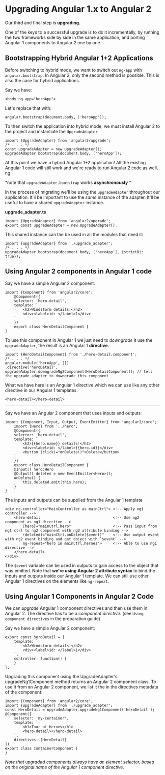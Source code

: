 # Upgrading Angular 1.x to Angular 2

Our third and final step is **upgrading**.

One of the keys to a successful upgrade is to do it incrementally, 
by running the two frameworks side by side in the same application, and porting Angular 1 components to Angular 2 one by one.


## Bootstrapping Hybrid Angular 1+2 Applications

Before switching to hybrid mode, we want to switch out `ng-app` with `angular.bootstrap`. In Angular 2, only the second method is possible. This is also the case for hybrid applications. 

Say we have:

    <body ng-app="heroApp">

Let's replace that with:

    angular.bootstrap(document.body, ['heroApp']);

To then switch the application into hybrid mode, we must install Angular 2 to the project and instantiate the `UpgradeAdapter`

    import {UpgradeAdapter} from 'angular2/upgrade';
    /* . . . */
    const upgradeAdapter = new UpgradeAdapter();
    upgradeAdapter.bootstrap(document.body, ['heroApp']);

At this point we have a hybrid Angular 1+2 application! All the existing Angular 1 code will still work and we're ready to run Angular 2 code as well.
ng

*note that `upgradeAdapter.bootstrap` works **asynchronously** *

In the process of migrating we'll be using the `upgradeAdapter` throughout our application. It'll be important to use the *same* instance of the adapter.
It'll be useful to have a shared `upgradeAdapter` instance.

**upgrade_adapter.ts**

    import {UpgradeAdapter} from 'angular2/upgrade';
    export const upgradeAdapter = new UpgradeAdapter();
    
This shared instance can the be used in all the modules that need it:

    import {upgradeAdapter} from './upgrade_adapter';
    /* . . . */
    upgradeAdapter.bootstrap(document.body, ['heroApp'], {strictDi: true});
    
## Using Angular 2 components in Angular 1 code

Say we have a simple Angular 2 component:

    import {Component} from 'angular2/core';
        @Component({
        selector: 'hero-detail',
        template: `
            <h2>Windstorm details!</h2>
            <div><label>id: </label>1</div>
        `
        })
        export class HeroDetailComponent {
    }

To use this component in Angular 1 we just need to _downgrade_ it use the `upgradeAdapter`, the result is an Angular 1 **directive**.

    import {HeroDetailComponent} from './hero-detail.component';
    /* . . . */
    angular.module('heroApp', [])
    .directive('heroDetail', upgradeAdapter.downgradeNg2Component(HeroDetailComponent)); // tell the upgrade adapter to downgrade this component

What we have here is an Angular 1 directive which we can use like any other directive in our Angular 1 templates.

    <hero-detail></hero-detail>

*** 

Say we have an Angular 2 component that uses inputs and outputs:

    import {Component, Input, Output, EventEmitter} from 'angular2/core';
        import {Hero} from '../hero';
        @Component({
        selector: 'hero-detail',
        template: `
            <h2>{{hero.name}} details!</h2>
            <div><label>id: </label>{{hero.id}}</div>
            <button (click)="onDelete()">Delete</button>
        `
        })
        export class HeroDetailComponent {
        @Input() hero:Hero
        @Output() deleted = new EventEmitter<Hero>();
        onDelete() {
            this.deleted.emit(this.hero);
        }
    }
    
The inputs and outputs can be supplied from the Angular 1 template 

    <div ng-controller="MainController as mainCtrl"> <!-- Apply ng1 controller -->
        <hero-detail                                 <!-- Use ng2 component as ng1 directive -->
            [hero]="mainCtrl.hero"                   <!-- Pass input from ng1 ctrl to ng2 component with ng2 attribute binding -->
            (deleted)="mainCtrl.onDelete($event)"    <!-- Use output event with ng2 event binding and get object with `$event` -->
            ng-repeat="hero in mainCtrl.heroes">     <!-- Able to use ng1 directive -->
        </hero-detail>
    </div>

The `$event` variable can be used in outputs to gain access to the object that was emitted.
Note that **we're using Angular 2 attribute syntax** to bind the inputs and outputs inside our Angular 1 template. We can still use other Angular 1 directives on the elements like `ng-repeat`.

## Using Angular 1 Components in Angular 2 Code

We can _upgrade_ Angular 1 component directives and then use them in Angular 2.
The directive has to be a _component directive_. (see `Using component directives` in the preparation guide)

Say we have a simple Angular 2 component:

    export const heroDetail = {
        template: `
            <h2>Windstorm details!</h2>
            <div><label>id: </label>1</div>
        `,
        controller: function() {
        }
    };

Upgrading this component using the UpgradeAdapter's upgradeNg1Component method returns an Angular 2 component class. To use it from an Angular 2 component, we list it the in the directives metadata of the component:

    import {Component} from 'angular2/core';
    import {upgradeAdapter} from './upgrade_adapter';
    const HeroDetail = upgradeAdapter.upgradeNg1Component('heroDetail');
    @Component({
        selector: 'my-container',
        template: `
            <h1>Tour of Heroes</h1>
            <hero-detail></hero-detail>
        `,
        directives: [HeroDetail]
    })
    export class ContainerComponent {
    }

_Note that upgraded components always have an element selector, based on the original name of the Angular 1 component directive._

